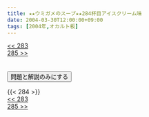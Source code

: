 ```yaml
---
title: ★★ウミガメのスープ★★284杯目アイスクリーム味
date: 2004-03-30T12:00:00+09:00
tags: [2004年,オカルト板]
---
```

<div class="th_left"><a href="../283"><< 283</a></div>
<div class="th_right"><a href="../285">285 >></a></div>
<br><br>
<script src="../../js/cupsoup.js"></script>
<form>
<input type="button" value="問題と解説のみにする" onClick="toggleCupsoup()">
</form>
{{< 284 >}}
<div class="th_left"><a href="../283"><< 283</a></div>
<div class="th_right"><a href="../285">285 >></a></div>
